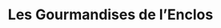 ---
title: "Les Gourmandises de l’Enclos"
url: /pleyben/les-gourmandises-de-lenclos/
shop: boulangerie
---